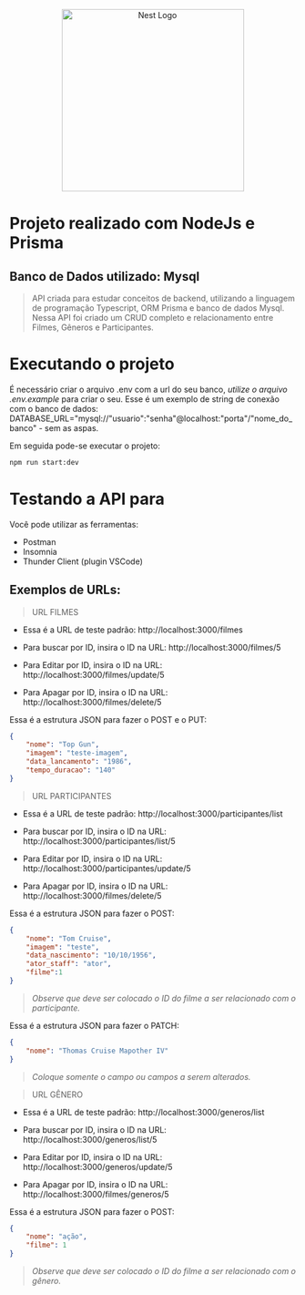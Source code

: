 <p align="center">
  <a href="http://nestjs.com/" target="blank"><img src="https://nestjs.com/img/logo_text.svg" width="320" alt="Nest Logo" /></a>
</p>

# Projeto realizado com NodeJs e Prisma
## Banco de Dados utilizado: Mysql

>API criada para estudar conceitos de backend, utilizando a linguagem de programação Typescript, ORM Prisma e banco de dados Mysql. Nessa API foi criado um CRUD completo e relacionamento entre Filmes, Gêneros e Participantes.

# Executando o projeto

É necessário criar o arquivo .env com a url do seu banco, _utilize o arquivo .env.example_ para criar o seu. Esse é um exemplo de string de conexão com o banco de dados: 
DATABASE_URL="mysql://"usuario":"senha"@localhost:"porta"/"nome_do_banco" - sem as aspas.

Em seguida pode-se executar o projeto:
```bash
npm run start:dev
```
# Testando a API para

Você pode utilizar as ferramentas:

- Postman
- Insomnia
- Thunder Client (plugin VSCode)

## Exemplos de URLs:

>URL FILMES
* Essa é a URL de teste padrão: http://localhost:3000/filmes

* Para buscar por ID, insira o ID na URL: http://localhost:3000/filmes/5

* Para Editar por ID, insira o ID na URL:  http://localhost:3000/filmes/update/5

* Para Apagar por ID, insira o ID na URL:  http://localhost:3000/filmes/delete/5

Essa é a estrutura JSON para fazer o POST e o PUT:
```json
{
	"nome": "Top Gun",
	"imagem": "teste-imagem",
	"data_lancamento": "1986",
	"tempo_duracao": "140"
}
```

>URL PARTICIPANTES
* Essa é a URL de teste padrão: http://localhost:3000/participantes/list

* Para buscar por ID, insira o ID na URL: http://localhost:3000/participantes/list/5

* Para Editar por ID, insira o ID na URL:  http://localhost:3000/participantes/update/5

* Para Apagar por ID, insira o ID na URL:  http://localhost:3000/filmes/delete/5

Essa é a estrutura JSON para fazer o POST:
```json
{
	"nome": "Tom Cruise",
	"imagem": "teste",
	"data_nascimento": "10/10/1956",
	"ator_staff": "ator",
	"filme":1
}
```
>_Observe que deve ser colocado o ID do filme a ser relacionado com o participante._

Essa é a estrutura JSON para fazer o PATCH:
```json
{
	"nome": "Thomas Cruise Mapother IV"
}
```
>_Coloque somente o campo ou campos a serem alterados._

>URL GÊNERO
* Essa é a URL de teste padrão: http://localhost:3000/generos/list

* Para buscar por ID, insira o ID na URL: http://localhost:3000/generos/list/5

* Para Editar por ID, insira o ID na URL:  http://localhost:3000/generos/update/5

* Para Apagar por ID, insira o ID na URL:  http://localhost:3000/filmes/generos/5

Essa é a estrutura JSON para fazer o POST:
```json
{
	"nome": "ação",
	"filme": 1
}
```
>_Observe que deve ser colocado o ID do filme a ser relacionado com o gênero._
